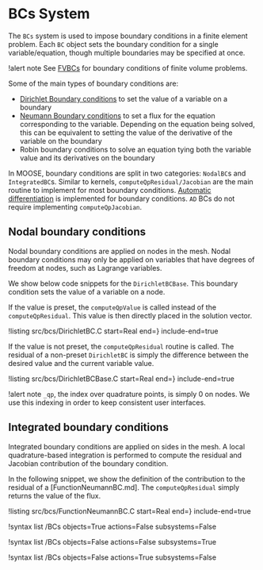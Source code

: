 # BCs System

The `BCs` system is used to impose boundary conditions in a finite element problem. Each `BC` object
sets the boundary condition for a single variable/equation, though multiple boundaries may be specified at once.

!alert note
See [FVBCs](syntax/FVBCs/index.md) for boundary conditions of finite volume problems.

Some of the main types of boundary conditions are:
- [Dirichlet Boundary conditions](DirichletBC.md) to set the value of a variable on a boundary
- [Neumann Boundary conditions](NeumannBC.md) to set a flux for the equation corresponding to the variable. Depending on the
  equation being solved, this can be equivalent to setting the value of the derivative of the variable on the boundary
- Robin boundary conditions to solve an equation tying both the variable value and its derivatives on the boundary

In MOOSE, boundary conditions are split in two categories: `NodalBC`s and `IntegratedBC`s. Similar to kernels,
`computeQpResidual/Jacobian` are the main routine to implement for most boundary conditions. [Automatic differentiation](automatic_differentiation/index.md)
is implemented for boundary conditions. `AD` BCs do not require implementing `computeQpJacobian`.

## Nodal boundary conditions

Nodal boundary conditions are applied on nodes in the mesh. Nodal boundary conditions may only be applied on variables
that have degrees of freedom at nodes, such as Lagrange variables.

We show below code snippets for the `DirichletBCBase`. This boundary condition sets the value of a variable on
a node.

If the value is preset, the `computeQpValue` is called instead of the `computeQpResidual`. This value is then directly placed in the solution vector.

!listing src/bcs/DirichletBC.C start=Real end=} include-end=true

If the value is not preset, the `computeQpResidual` routine is called. The residual of a non-preset `DirichletBC` is simply the difference between the desired value and the current variable value.

!listing src/bcs/DirichletBCBase.C start=Real end=} include-end=true

!alert note
`_qp`, the index over quadrature points, is simply 0 on nodes. We use this indexing in order to keep consistent user interfaces.

## Integrated boundary conditions

Integrated boundary conditions are applied on sides in the mesh. A local quadrature-based integration is performed to compute
the residual and Jacobian contribution of the boundary condition.

In the following snippet, we show the definition of the contribution to the residual of a [FunctionNeumannBC.md].
The `computeQpResidual` simply returns the value of the flux.

!listing src/bcs/FunctionNeumannBC.C start=Real end=} include-end=true

!syntax list /BCs objects=True actions=False subsystems=False

!syntax list /BCs objects=False actions=False subsystems=True

!syntax list /BCs objects=False actions=True subsystems=False
